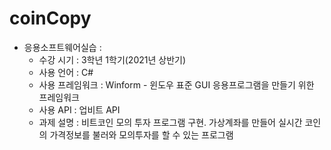 # coinCopy
  + 응용소프트웨어실습 :
    - 수강 시기 : 3학년 1학기(2021년 상반기)
    - 사용 언어 : C#
    - 사용 프레임워크 : Winform - 윈도우 표준 GUI 응용프로그램을 만들기 위한 프레임워크
    - 사용 API : 업비트 API
    - 과제 설명 :
      비트코인 모의 투자 프로그램 구현. 가상계좌를 만들어 실시간 코인의 가격정보를 불러와 모의투자를 할 수 있는 프로그램


